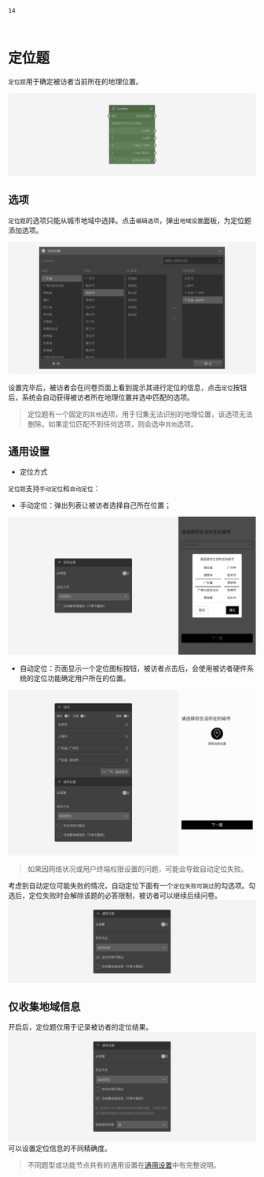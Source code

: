 ```index
14
```

```tag

```

```summary

```
# 定位题

`定位题`用于确定被访者当前所在的地理位置。

<img src='../assets/questionnaireNodes/14location/node.png'>

## 选项

`定位题`的选项只能从城市地域中选择。点击`编辑选项`，弹出`地域设置`面板，为定位题添加选项。

<img src='../assets/questionnaireNodes/14location/popup.png'>

设置完毕后，被访者会在问卷页面上看到提示其进行定位的信息，点击`定位`按钮后，系统会自动获得被访者所在地理位置并选中匹配的选项。

> 定位题有一个固定的`其他`选项，用于归集无法识别的地理位置，该选项无法删除。如果定位匹配不到任何选项，则会选中`其他`选项。

## 通用设置

+ 定位方式

`定位题`支持`手动定位`和`自动定位`：
+ 手动定位：弹出列表让被访者选择自己所在位置；

<img src='../assets/questionnaireNodes/14location/manual.png'>

+ 自动定位：页面显示一个定位图标按钮，被访者点击后，会使用被访者硬件系统的定位功能确定用户所在的位置。

<img src='../assets/questionnaireNodes/14location/section.png'>

> 如果因网络状况或用户终端权限设置的问题，可能会导致自动定位失败。

考虑到自动定位可能失败的情况，自动定位下面有一个`定位失败可跳过`的勾选项。勾选后，定位失败时会解除该题的必答限制，被访者可以继续后续问卷。
<img src='../assets/questionnaireNodes/14location/failed-skip.png'>

## 仅收集地域信息
开启后，定位题仅用于记录被访者的定位结果。
<img src='../assets/questionnaireNodes/14location/info-only.png'>
可以设置定位信息的不同精确度。

> 不同题型或功能节点共有的通用设置在[通用设置](../../11nodeSettings/concept.md)中有完整说明。